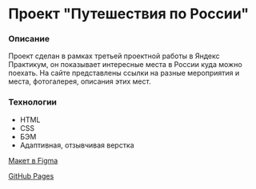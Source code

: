 # Проект "Путешествия по России"

### Описание
Проект сделан в рамках третьей проектной работы в Яндекс Практикум, он показывает интересные места в России куда можно поехать. На сайте представлены ссылки на разные мероприятия и места, фотогалерея, описания этих мест.

### Технологии
- HTML
- CSS
- БЭМ
- Адаптивная, отзывчивая верстка



[Макет в Figma](https://www.figma.com/file/5S2WSbEFL6awjVWJ0NWL8Q/Sprint-3_-Russia-_-desktop-mobile?node-id=28503%3A0)

[GitHub Pages](www.yandex.ru)
